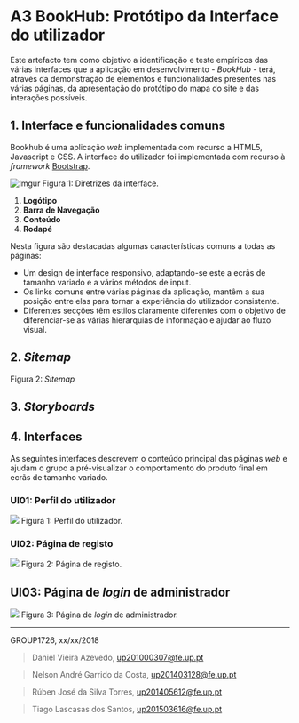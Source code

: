 # A3 BookHub: Protótipo da Interface do utilizador

Este artefacto tem como objetivo a identificação e teste empíricos das várias interfaces que a aplicação em desenvolvimento - *BookHub* - terá, através da demonstração de elementos e funcionalidades presentes nas várias páginas, da apresentação do protótipo do mapa do site e das interações possíveis.
 
## 1. Interface e funcionalidades comuns
 
Bookhub é uma aplicação *web* implementada com recurso a HTML5, Javascript e CSS. A interface do utilizador foi implementada com recurso à *framework* [Bootstrap](https://getbootstrap.com/).

![Imgur](https://i.imgur.com/eORgOD6.png)
Figura 1: Diretrizes da interface.

1. **Logótipo**
2. **Barra de Navegação**
3. **Conteúdo**
4. **Rodapé**

Nesta figura são destacadas algumas características comuns a todas as páginas:
* Um design de interface responsivo, adaptando-se este a ecrãs de tamanho variado e a vários métodos de input.
* Os links comuns entre várias páginas da aplicação, mantêm a sua posição entre elas para tornar a experiência do utilizador consistente.
* Diferentes secções têm estilos claramente diferentes com o objetivo de diferenciar-se as várias hierarquias de informação e ajudar ao fluxo visual.
 
## 2. *Sitemap*
 
Figura 2: *Sitemap*
 
## 3. *Storyboards*
 
 
## 4. Interfaces
 
As seguintes interfaces descrevem o conteúdo principal das páginas *web* e ajudam o grupo a pré-visualizar o comportamento do produto final em ecrãs de tamanho variado.

### UI01: Perfil do utilizador

![](https://i.imgur.com/yTog8oS.png)
Figura 1: Perfil do utilizador.
 
### UI02: Página de registo

![](https://i.imgur.com/ItMEx0Y.png)
Figura 2: Página de registo.

## UI03: Página de *login* de administrador

![](https://i.imgur.com/tcmUIk1.png)
Figura 3: Página de *login* de administrador.
 
 
***
 
 
GROUP1726, xx/xx/2018
 
>Daniel Vieira Azevedo, up201000307@fe.up.pt

>Nelson André Garrido da Costa, up201403128@fe.up.pt

>Rúben José da Silva Torres, up201405612@fe.up.pt

>Tiago Lascasas dos Santos, up201503616@fe.up.pt
